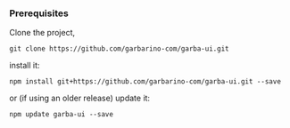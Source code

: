 ### Prerequisites ###
Clone the project,
```
git clone https://github.com/garbarino-com/garba-ui.git
```
install it:
```
npm install git+https://github.com/garbarino-com/garba-ui.git --save
```
or (if using an older release) update it:
```
npm update garba-ui --save
```

